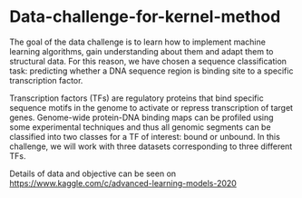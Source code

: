 # Data-challenge-for-kernel-method

The goal of the data challenge is to learn how to implement machine learning algorithms, gain understanding about them and adapt them to structural data.
For this reason, we have chosen a sequence classification task: predicting whether a DNA sequence region is binding site to a specific transcription factor.

Transcription factors (TFs) are regulatory proteins that bind specific sequence motifs in the genome to activate or repress transcription of target genes. 
Genome-wide protein-DNA binding maps can be profiled using some experimental techniques and thus all genomic segments can be classified into two classes for a TF of interest: bound or unbound.
In this challenge, we will work with three datasets corresponding to three different TFs.

Details  of data and objective can be seen on https://www.kaggle.com/c/advanced-learning-models-2020

